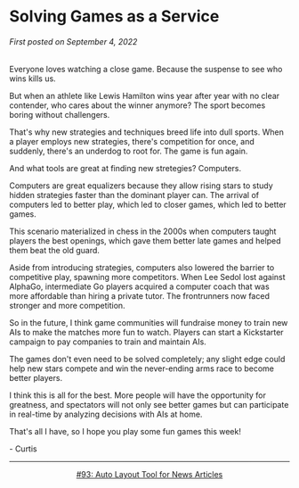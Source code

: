 # Solving Games as a Service

###### First posted on September 4, 2022

Everyone loves watching a close game. Because the suspense to see who wins kills us.

But when an athlete like Lewis Hamilton wins year after year with no clear contender, who cares about the winner anymore? The sport becomes boring without challengers.

That's why new strategies and techniques breed life into dull sports. When a player employs new strategies, there's competition for once, and suddenly, there's an underdog to root for. The game is fun again.

And what tools are great at finding new stretegies? Computers. 

Computers are great equalizers because they allow rising stars to study hidden strategies faster than the dominant player can. The arrival of computers led to better play, which led to closer games, which led to better games.

This scenario materialized in chess in the 2000s when computers taught players the best openings, which gave them better late games and helped them beat the old guard.

Aside from introducing strategies, computers also lowered the barrier to competitive play, spawning more competitors. When Lee Sedol lost against AlphaGo, intermediate Go players acquired a computer coach that was more affordable than hiring a private tutor. The frontrunners now faced stronger and more competition.

So in the future, I think game communities will fundraise money to train new AIs to make the matches more fun to watch. Players can start a Kickstarter campaign to pay companies to train and maintain AIs.

The games don't even need to be solved completely; any slight edge could help new stars compete and win the never-ending arms race to become better players.

I think this is all for the best. More people will have the opportunity for greatness, and spectators will not only see better games but can participate in real-time by analyzing decisions with AIs at home. 

That's all I have, so I hope you play some fun games this week!

\- Curtis

<!--START OF FOOTER-->
<hr style="margin-top:9px;height:1px;border: 0;background-image: linear-gradient(to right, rgba(0, 0, 0, 0.0), rgba(0, 0, 0, 0.5),rgba(0, 0, 0, 0.0));">
<!--START OF ISSUE NAVIGATION LINKS-->
<p align="center"><a href='093_auto_layout_tool_for_news_articles.md'>#93: Auto Layout Tool for News Articles</a></p>
<!--START OF ISSUE NAVIGATION LINKS-->
<!--END OF FOOTER-->

